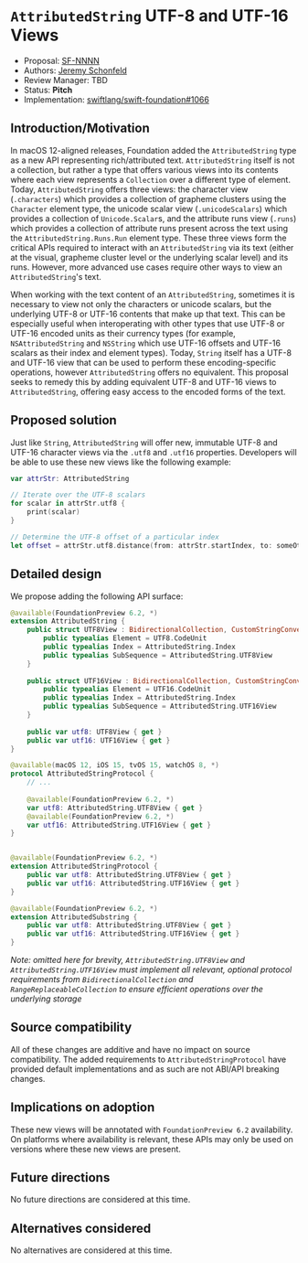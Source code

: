# `AttributedString` UTF-8 and UTF-16 Views

* Proposal: [SF-NNNN](NNNN-attributedstring-utf8-utf16-views.md)
* Authors: [Jeremy Schonfeld](https://github.com/jmschonfeld)
* Review Manager: TBD
* Status: **Pitch**
* Implementation: [swiftlang/swift-foundation#1066](https://github.com/swiftlang/swift-foundation/pull/1066)

## Introduction/Motivation

In macOS 12-aligned releases, Foundation added the `AttributedString` type as a new API representing rich/attributed text. `AttributedString` itself is not a collection, but rather a type that offers various views into its contents where each view represents a `Collection` over a different type of element. Today, `AttributedString` offers three views: the character view (`.characters`) which provides a collection of grapheme clusters using the `Character` element type, the unicode scalar view (`.unicodeScalars`) which provides a collection of `Unicode.Scalar`s, and the attribute runs view (`.runs`) which provides a collection of attribute runs present across the text using the `AttributedString.Runs.Run` element type. These three views form the critical APIs required to interact with an `AttributedString` via its text (either at the visual, grapheme cluster level or the underlying scalar level) and its runs. However, more advanced use cases require other ways to view an `AttributedString`'s text.

When working with the text content of an `AttributedString`, sometimes it is necessary to view not only the characters or unicode scalars, but the underlying UTF-8 or UTF-16 contents that make up that text. This can be especially useful when interoperating with other types that use UTF-8 or UTF-16 encoded units as their currency types (for example, `NSAttributedString` and `NSString` which use UTF-16 offsets and UTF-16 scalars as their index and element types). Today, `String` itself has a UTF-8 and UTF-16 view that can be used to perform these encoding-specific operations, however `AttributedString` offers no equivalent. This proposal seeks to remedy this by adding equivalent UTF-8 and UTF-16 views to `AttributedString`, offering easy access to the encoded forms of the text.

## Proposed solution

Just like `String`, `AttributedString` will offer new, immutable UTF-8 and UTF-16 character views via the `.utf8` and `.utf16` properties. Developers will be able to use these new views like the following example:

```swift
var attrStr: AttributedString

// Iterate over the UTF-8 scalars
for scalar in attrStr.utf8 {
    print(scalar)
}

// Determine the UTF-8 offset of a particular index
let offset = attrStr.utf8.distance(from: attrStr.startIndex, to: someOtherIndex)
```

## Detailed design

We propose adding the following API surface:

```swift
@available(FoundationPreview 6.2, *)
extension AttributedString {
    public struct UTF8View : BidirectionalCollection, CustomStringConvertible, Sendable {
        public typealias Element = UTF8.CodeUnit
        public typealias Index = AttributedString.Index
        public typealias SubSequence = AttributedString.UTF8View
    }
    
    public struct UTF16View : BidirectionalCollection, CustomStringConvertible, Sendable {
        public typealias Element = UTF16.CodeUnit
        public typealias Index = AttributedString.Index
        public typealias SubSequence = AttributedString.UTF16View
    }
    
    public var utf8: UTF8View { get }
    public var utf16: UTF16View { get }
}

@available(macOS 12, iOS 15, tvOS 15, watchOS 8, *)
protocol AttributedStringProtocol {
    // ...
    
    @available(FoundationPreview 6.2, *)
    var utf8: AttributedString.UTF8View { get }
    @available(FoundationPreview 6.2, *)
    var utf16: AttributedString.UTF16View { get }
}


@available(FoundationPreview 6.2, *)
extension AttributedStringProtocol {
    public var utf8: AttributedString.UTF8View { get }
    public var utf16: AttributedString.UTF16View { get }
}

@available(FoundationPreview 6.2, *)
extension AttributedSubstring {
    public var utf8: AttributedString.UTF8View { get }
    public var utf16: AttributedString.UTF16View { get }
}
```

_Note: omitted here for brevity, `AttributedString.UTF8View` and `AttributedString.UTF16View` must implement all relevant, optional protocol requirements from `BidirectionalCollection` and `RangeReplaceableCollection` to ensure efficient operations over the underlying storage_

## Source compatibility

All of these changes are additive and have no impact on source compatibility. The added requirements to `AttributedStringProtocol` have provided default implementations and as such are not ABI/API breaking changes.

## Implications on adoption

These new views will be annotated with `FoundationPreview 6.2` availability. On platforms where availability is relevant, these APIs may only be used on versions where these new views are present.

## Future directions

No future directions are considered at this time.

## Alternatives considered

No alternatives are considered at this time.
